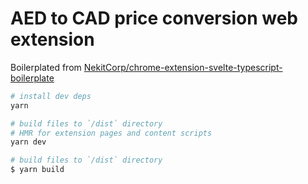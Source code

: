# AED to CAD price conversion web extension

Boilerplated from [NekitCorp/chrome-extension-svelte-typescript-boilerplate](https://github.com/NekitCorp/chrome-extension-svelte-typescript-boilerplate)

```bash
# install dev deps
yarn

# build files to `/dist` directory
# HMR for extension pages and content scripts
yarn dev
```

```bash
# build files to `/dist` directory
$ yarn build
```
